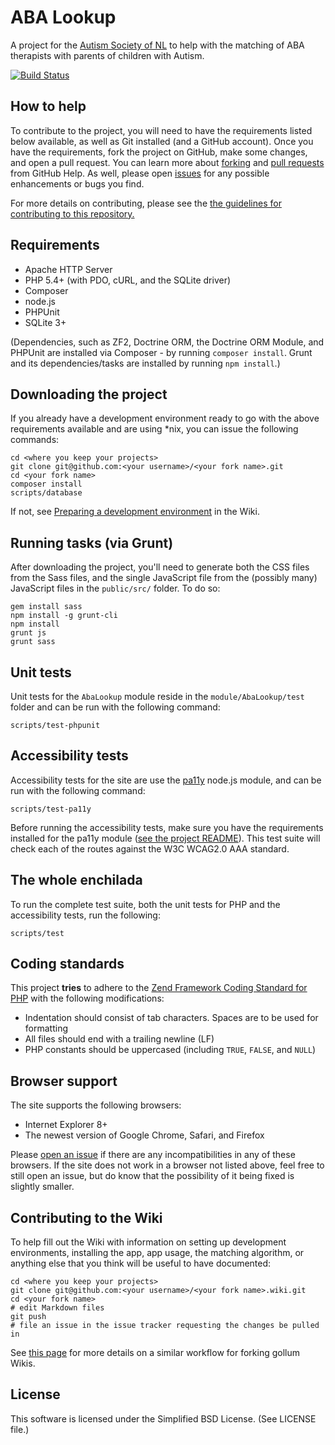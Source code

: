 ABA Lookup
==========

A project for the [Autism Society of NL] to help with the matching of ABA therapists with parents of children with Autism.

[![Build Status](https://travis-ci.org/MUNComputerScienceSociety/ABALookup.png)][Travis]

How to help
-----------

To contribute to the project, you will need to have the requirements listed below available, as well as Git installed (and a GitHub account). Once you have the requirements, fork the project on GitHub, make some changes, and open a pull request. You can learn more about [forking] and [pull requests] from GitHub Help. As well, please open [issues] for any possible enhancements or bugs you find.

For more details on contributing, please see the [the guidelines for contributing to this repository.](CONTRIBUTING.md)

Requirements
------------

- Apache HTTP Server
- PHP 5.4+ (with PDO, cURL, and the SQLite driver)
- Composer
- node.js
- PHPUnit
- SQLite 3+

(Dependencies, such as ZF2, Doctrine ORM, the Doctrine ORM Module, and PHPUnit are installed via Composer - by running `composer install`. Grunt and its dependencies/tasks are installed by running `npm install`.)

Downloading the project
-----------------------

If you already have a development environment ready to go with the above requirements available and are using *nix, you can issue the following commands:

    cd <where you keep your projects>
    git clone git@github.com:<your username>/<your fork name>.git
    cd <your fork name>
    composer install
    scripts/database

If not, see [Preparing a development environment] in the Wiki.

Running tasks (via Grunt)
-------------------------

After downloading the project, you'll need to generate both the CSS files from the Sass files, and the single JavaScript file from the (possibly many) JavaScript files in the `public/src/` folder. To do so:

    gem install sass
    npm install -g grunt-cli
    npm install
    grunt js
    grunt sass

Unit tests
----------

Unit tests for the `AbaLookup` module reside in the `module/AbaLookup/test` folder and can be run with the following command:

    scripts/test-phpunit

Accessibility tests
-------------------

Accessibility tests for the site are use the [pa11y](https://github.com/nature/pa11y) node.js module, and can be run with the following command:

    scripts/test-pa11y

Before running the accessibility tests, make sure you have the requirements installed for the pa11y module ([see the project README](https://github.com/nature/pa11y#installing)). This test suite will check each of the routes against the W3C WCAG2.0 AAA standard.

The whole enchilada
-------------------

To run the complete test suite, both the unit tests for PHP and the accessibility tests, run the following:

    scripts/test

Coding standards
----------------

This project **tries** to adhere to the [Zend Framework Coding Standard for PHP] with the following modifications:

- Indentation should consist of tab characters. Spaces are to be used for formatting
- All files should end with a trailing newline (LF)
- PHP constants should be uppercased (including `TRUE`, `FALSE`, and `NULL`)

Browser support
---------------

The site supports the following browsers:

- Internet Explorer 8+
- The newest version of Google Chrome, Safari, and Firefox

Please [open an issue](CONTRIBUTING.md) if there are any incompatibilities in any of these browsers. If the site does not work in a browser not listed above, feel free to still open an issue, but do know that the possibility of it being fixed is slightly smaller.

Contributing to the Wiki
------------------------

To help fill out the Wiki with information on setting up development environments, installing the app, app usage, the matching algorithm, or anything else that you think will be useful to have documented:

    cd <where you keep your projects>
    git clone git@github.com:<your username>/<your fork name>.wiki.git
    cd <your fork name>
    # edit Markdown files
    git push
    # file an issue in the issue tracker requesting the changes be pulled in

See [this page](http://fusiongrokker.com/post/how-you-can-contribute-to-taffy-documentation) for more details on a similar workflow for forking gollum Wikis.

License
-------

This software is licensed under the Simplified BSD License. (See LICENSE file.)

  [Travis]:https://travis-ci.org/MUNComputerScienceSociety/ABALookup
  [forking]:https://help.github.com/articles/fork-a-repo
  [pull requests]:https://help.github.com/articles/using-pull-requests
  [issues]:https://help.github.com/articles/be-social#issues
  [Autism Society of NL]:http://www.autism.nf.net/
  [Preparing a development environment]:http://git.io/jAivwA
  [Zend Framework Coding Standard for PHP]:http://framework.zend.com/wiki/display/ZFDEV2/Coding+Standards
